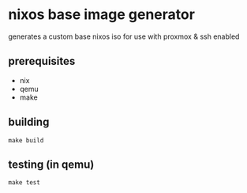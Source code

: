 # nixos base image generator

generates a custom base nixos iso for use with proxmox & ssh enabled

## prerequisites
- nix
- qemu
- make

## building
```
make build
```
## testing (in qemu)
```
make test
```
